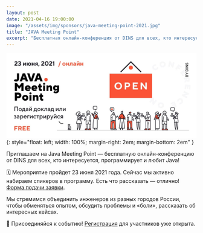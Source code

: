 ```yaml
---
layout: post
date: 2021-04-16 19:00:00
image: "/assets/img/sponsors/java-meeting-point-2021.jpg"
title: "JAVA Meeting Point"
excerpt: "Бесплатная онлайн-конференция от DINS для всех, кто интересуется, программирует и любит Java."
---
```


![JAVA Meeting Point](/assets/img/sponsors/java-meeting-point-2021.jpg){: style="float: left; width: 100%; margin-right: 2em; margin-bottom: 2em" }

Приглашаем на Java Meeting Point — бесплатную онлайн-конференцию от DINS для всех, кто интересуется, программирует и любит Java!

🗓 Мероприятие пройдет 23 июня 2021 года. Сейчас мы активно набираем спикеров в программу. Есть что рассказать — отлично! [Форма подачи заявки](https://mpoint.dins.ru/java/).

Мы стремимся объединить инженеров из разных городов России, чтобы обменяться опытом, обсудить проблемы и «боли», рассказать об интересных кейсах.

🙌 Присоединяйся к событию! [Регистрация](https://mpoint.dins.ru/java/) для участников уже открыта.